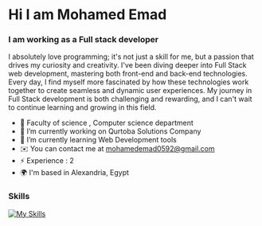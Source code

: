# Hi I am Mohamed Emad

### I am working as a Full stack developer 
 I absolutely love programming; it's not just a skill for me, but a passion that drives my curiosity and creativity. I've been diving deeper into Full Stack web development, mastering both front-end and back-end technologies. Every day, I find myself more fascinated by how these technologies work together to create seamless and dynamic user experiences. My journey in Full Stack development is both challenging and rewarding, and I can't wait to continue learning and growing in this field.

- :school: Faculty of science , Computer science department 
- 🔭 I’m currently working on Qurtoba Solutions Company
- 🌱 I’m currently learning Web Development tools
- ✉️  You can contact me at mohamedemad0592@gmail.com
- ⚡ Experience : 2
- 🌍  I'm based in Alexandria, Egypt 


### Skills

[![My Skills](https://skillicons.dev/icons?i=html,css,javascript,bootstrap,jquery,php,mysql,laravel,graphql,github&perline=5)](https://skillicons.dev)

